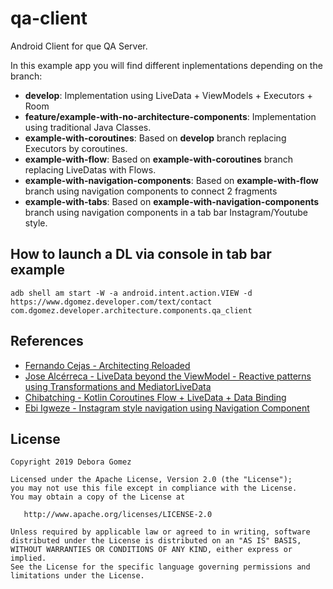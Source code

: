 # qa-client

Android Client for que QA Server.

In this example app you will find different inplementations depending on the branch:

* **develop**: Implementation using LiveData + ViewModels + Executors + Room
* **feature/example-with-no-architecture-components**: Implementation using traditional Java Classes.
* **example-with-coroutines**: Based on **develop** branch replacing Executors by coroutines.
* **example-with-flow**: Based on **example-with-coroutines** branch replacing LiveDatas with Flows.
* **example-with-navigation-components**: Based on **example-with-flow** branch using navigation components to connect 2 fragments
* **example-with-tabs**: Based on **example-with-navigation-components** branch using navigation components in a tab bar Instagram/Youtube style.

## How to launch a DL via console in tab bar example

```aidl
adb shell am start -W -a android.intent.action.VIEW -d https://www.dgomez.developer.com/text/contact com.dgomez.developer.architecture.components.qa_client
```

## References

* [Fernando Cejas - Architecting Reloaded](https://fernandocejas.com/2018/05/07/architecting-android-reloaded/)
* [Jose Alcérreca - LiveData beyond the ViewModel - Reactive patterns using Transformations and MediatorLiveData](https://medium.com/androiddevelopers/livedata-beyond-the-viewmodel-reactive-patterns-using-transformations-and-mediatorlivedata-fda520ba00b7)
* [Chibatching - Kotlin Coroutines Flow + LiveData + Data Binding](https://medium.com/@chibatching/kotlin-coroutines-flow-livedata-data-binding-b3436c4ca818)
* [Ebi Igweze - Instagram style navigation using Navigation Component](https://android.jlelse.eu/instagram-style-navigation-using-navigation-component-854037cf1389)

## License

    Copyright 2019 Debora Gomez

    Licensed under the Apache License, Version 2.0 (the "License");
    you may not use this file except in compliance with the License.
    You may obtain a copy of the License at

       http://www.apache.org/licenses/LICENSE-2.0

    Unless required by applicable law or agreed to in writing, software
    distributed under the License is distributed on an "AS IS" BASIS,
    WITHOUT WARRANTIES OR CONDITIONS OF ANY KIND, either express or implied.
    See the License for the specific language governing permissions and
    limitations under the License.